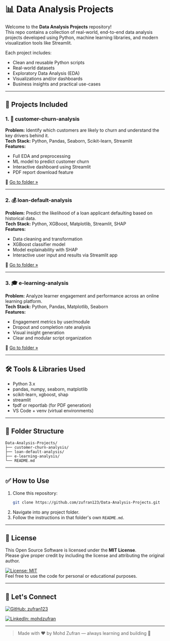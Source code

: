 # 📊 Data Analysis Projects

Welcome to the **Data Analysis Projects** repository!  
This repo contains a collection of real-world, end-to-end data analysis projects developed using Python, machine learning libraries, and modern visualization tools like Streamlit.

Each project includes:
- Clean and reusable Python scripts  
- Real-world datasets  
- Exploratory Data Analysis (EDA)  
- Visualizations and/or dashboards  
- Business insights and practical use-cases  

---

## 🚀 Projects Included

### 1. 🧾 customer-churn-analysis
**Problem:** Identify which customers are likely to churn and understand the key drivers behind it.  
**Tech Stack:** Python, Pandas, Seaborn, Scikit-learn, Streamlit  
**Features:**
- Full EDA and preprocessing  
- ML model to predict customer churn  
- Interactive dashboard using Streamlit  
- PDF report download feature  

📁 [Go to folder »](./customer-churn-analysis)

---

### 2. 💰 loan-default-analysis
**Problem:** Predict the likelihood of a loan applicant defaulting based on historical data.  
**Tech Stack:** Python, XGBoost, Matplotlib, Streamlit, SHAP  
**Features:**
- Data cleaning and transformation  
- XGBoost classifier model  
- Model explainability with SHAP  
- Interactive user input and results via Streamlit app  

📁 [Go to folder »](./loan-default-analysis)

---

### 3. 🎓 e-learning-analysis
**Problem:** Analyze learner engagement and performance across an online learning platform.  
**Tech Stack:** Python, Pandas, Matplotlib, Seaborn  
**Features:**
- Engagement metrics by user/module  
- Dropout and completion rate analysis  
- Visual insight generation  
- Clear and modular script organization  

📁 [Go to folder »](./e-learning-analysis)

---

## 🛠 Tools & Libraries Used

- Python 3.x  
- pandas, numpy, seaborn, matplotlib  
- scikit-learn, xgboost, shap  
- streamlit  
- fpdf or reportlab (for PDF generation)  
- VS Code + venv (virtual environments)  

---

## 📁 Folder Structure

```
Data-Analysis-Projects/
├── customer-churn-analysis/
├── loan-default-analysis/
├── e-learning-analysis/
└── README.md
```

---

## ✅ How to Use

1. Clone this repository:
   ```bash
   git clone https://github.com/zufran123/Data-Analysis-Projects.git
   ```
2. Navigate into any project folder.
3. Follow the instructions in that folder's own `README.md`.

---

## 📄 License

This Open Source Software is licensed under the **MIT License**.  
Please give proper credit by including the license and attributing the original author.

 [![License: MIT](https://img.shields.io/badge/License-MIT-yellow.svg)](https://opensource.org/licenses/MIT)  
Feel free to use the code for personal or educational purposes.

---

## 🔗 Let's Connect

[![GitHub: zufran123](https://img.shields.io/badge/GitHub-zufran123-181717?style=flat-square&logo=github)](https://github.com/zufran123)
 
[![LinkedIn: mohdzufran](https://img.shields.io/badge/LinkedIn-mohdzufran-blue?style=flat-square&logo=linkedin)](https://linkedin.com/in/mohdzufran)

---

> Made with ❤️ by Mohd Zufran — always learning and building 🚀
